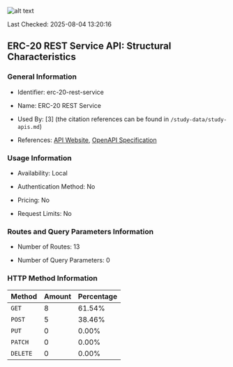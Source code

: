 ![alt text](https://img.shields.io/badge/OpenAPI_Specification-Invalid-red.svg)

Last Checked: 2025-08-04 13:20:16

## ERC-20 REST Service API: Structural Characteristics

### General Information

- Identifier: erc-20-rest-service

- Name: ERC-20 REST Service

- Used By: [3] (the citation references can be found in `/study-data/study-apis.md`)

- References: [API Website](https://github.com/web3labs/erc20-rest-service), [OpenAPI Specification](https://github.com/web3labs/erc20-rest-service/blob/master/images/full-swagger-ui.png)

### Usage Information

- Availability: Local

- Authentication Method: No

- Pricing: No

- Request Limits: No

### Routes and Query Parameters Information

- Number of Routes: 13

- Number of Query Parameters: 0

### HTTP Method Information

| Method | Amount | Percentage |
|--------|--------|------------|
| `GET` | 8 | 61.54% |
| `POST` | 5 | 38.46% |
| `PUT` | 0 | 0.00% |
| `PATCH` | 0 | 0.00% |
| `DELETE` | 0 | 0.00% |
